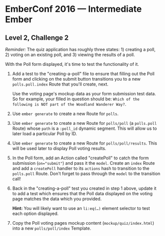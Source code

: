 # EmberConf 2016 &mdash; Intermediate Ember

## Level 2, Challenge 2

_Reminder:_ The quiz application has roughly three states: 1) creating a poll,
2) voting on an existing poll, and 3) viewing the results of a poll.

With the Poll form displayed, it's time to test the functionality of it.

1. Add a test to the "creating-a-poll" file to ensure that filling out the Poll
   form and clicking on the submit button transitions you to a new
   `polls.poll.index` Route that you'll create, next.

     Use the voting page's mockup data as your form submission test data. So
     for example, your filled in question should be: `Which of the following is
     NOT part of the Woodland Wanderer Way?`.

2. Use `ember generate` to create a new Route for `polls`.

3. Use `ember generate` to create a new Route for `polls/poll` (a `polls.poll`
   Route) whose `path` is a `:poll_id` dynamic segment. This will allow us to
   later load a particular Poll by ID.

4. Use `ember generate` to create a new Route for `polls/poll/results`. This
   will be used later to display Poll voting results.

5. In the Poll form, add an Action called "createPoll" to catch the form
   submission (`on="submit"`) and pass it the `model`. Create an `index` Route
   and add a `createPoll` handler to its `actions` hash to transition to the
   `polls.poll` Route. Don't forget to pass through the `model` to the
   transition call!

6. Back in the "creating-a-poll" test you created in step 1 above, update it to
   add a test which ensures that the Poll data displayed on the voting page
   matches the data which you provided.

    **Hint:** You will likely want to use an `li:eq(…)` element selector to
    test each option displayed.

7. Copy the Poll voting pages mockup content (`mockup/quiz/index.html`) into a
   new `polls/poll/index` Template.
